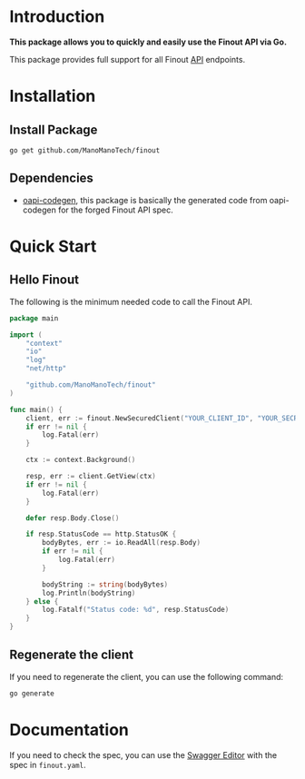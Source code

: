 # Introduction

**This package allows you to quickly and easily use the Finout API via Go.**

This package provides full support for all Finout [API](https://docs.finout.io/en/collections/166488-api) endpoints.

# Installation

## Install Package

`go get github.com/ManoManoTech/finout`

## Dependencies

- [oapi-codegen](https://github.com/oapi-codegen/oapi-codegen), this package is basically the generated code from oapi-codegen for the forged Finout API spec.

# Quick Start

## Hello Finout

The following is the minimum needed code to call the Finout API.

```go
package main

import (
    "context"
    "io"
    "log"
    "net/http"

    "github.com/ManoManoTech/finout"
)

func main() {
    client, err := finout.NewSecuredClient("YOUR_CLIENT_ID", "YOUR_SECRET_KEY")
    if err != nil {
        log.Fatal(err)
    }

    ctx := context.Background()

    resp, err := client.GetView(ctx)
    if err != nil {
        log.Fatal(err)
    }

    defer resp.Body.Close()

    if resp.StatusCode == http.StatusOK {
        bodyBytes, err := io.ReadAll(resp.Body)
        if err != nil {
            log.Fatal(err)
        }

        bodyString := string(bodyBytes)
        log.Println(bodyString)
    } else {
        log.Fatalf("Status code: %d", resp.StatusCode)
    }
}
```

## Regenerate the client

If you need to regenerate the client, you can use the following command:

```bash
go generate
```

# Documentation

If you need to check the spec, you can use the [Swagger Editor](https://editor.swagger.io/?url=https://raw.githubusercontent.com/ManoManoTech/finout/refs/heads/main/finout.yaml) with the spec in `finout.yaml`.
